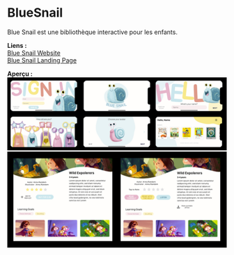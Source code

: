 # BlueSnail

Blue Snail est une bibliothèque interactive pour les enfants. 

**Liens :**  
[Blue Snail Website](https://bluesnailapp.com/)  
[Blue Snail Landing Page](https://bluesnailapp.com/landingpage/)  

**Aperçu :**
![ui flow iphone](ui_flow_iphone.jpg) 
![book screens](book_screens.jpg) 
